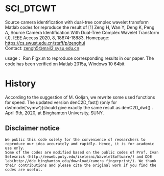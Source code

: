 # SCI_DTCWT
Source camera identification with dual-tree complex wavelet transform
Matlab codes for reproduce the result of 
[1] Zeng H, Wan Y, Deng K, Peng A, Source Camera Identification With Dual-Tree Complex Wavelet Transform (J). IEEE Access 2020, 8, 18874-18883. 
Homepage: https://cs.swust.edu.cn/staff/p/zenghui  
    Contact: zengh5@mail2.sysu.edu.cn

usage：
    Run Figx.m to reproduce corresponding results in our paper. The code has been verified on Matlab 2015a, Windows 10  64bit
# History
According to the suggestion of M. Goljan, we rewrite some used functions for speed. The updated version denC2D_fast() (only for dwtmode('symw'))should give exactly the same result as denC2D_dwt() . April 9th, 2020, at Binghamton University, SUNY.

## Disclaimer notice ##
    We public this code solely for the convenience of researchers to reproduce our idea accurately and rapidly. Hence, it is for academic use only.
    Some of the codes are modified based on the public codes of Prof. Ivan Selesnick (http://eeweb.poly.edu/iselesni/WaveletSoftware/) and DDE lab(http://dde.binghamton.edu/download/camera_fingerprint/). We thank their contributions and please cite the original work if you find the codes are useful.
